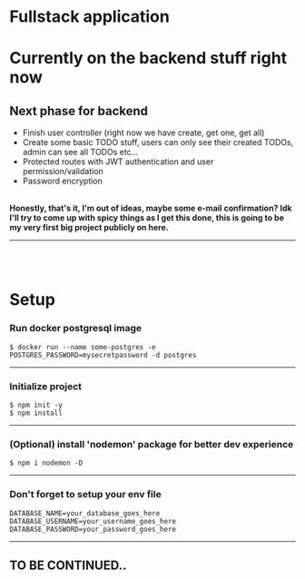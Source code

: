 # Fullstack application

# Currently on the backend stuff right now

<h2>Next phase for backend</h2>

<ul>
<li>Finish user controller (right now we have create, get one, get all)</li>
<li>Create some basic TODO stuff, users can only see their created TODOs, admin can see all TODOs etc...</li>
<li>Protected routes with JWT authentication and user permission/validation</li>
<li>Password encryption</li>
</ul>
<br>
<b>Honestly, that's it, I'm out of ideas, maybe some e-mail confirmation? Idk I'll try to come up with spicy things as I get this done, this is going to be my very first big project publicly on here.</b>
<hr/>
<br>
<br>
<h1>Setup</h1>
<h3>Run docker postgresql image</h3>
<code>$ docker run --name some-postgres -e POSTGRES_PASSWORD=mysecretpassword -d postgres</code>
<hr/>
<h3>Initialize project</h3>
<code>$ npm init -y</code>
<br>
<code>$ npm install</code>
<hr/>
<h3>(Optional) install 'nodemon' package for better dev experience</h3>
<code>$ npm i nodemon -D</code>
<hr/>
<h3>Don't forget to setup your env file</h3>
<code>DATABASE_NAME=your_database_goes_here</code>
<br>
<code>DATABASE_USERNAME=your_username_goes_here</code>
<br>
<code>DATABASE_PASSWORD=your_password_goes_here</code>
<br>
<hr/>
<h2>TO BE CONTINUED..</code>
